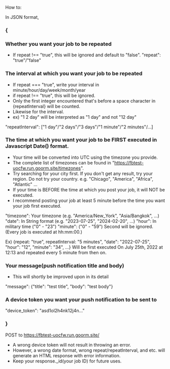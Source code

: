 How to:

In JSON format,
### {
  ### Whether you want your job to be repeated
  * If repeat !== "true", this will be ignored and default to "false".
  "repeat": "true"/"false"
  
  ### The interval at which you want your job to be repeated
  * If repeat === "true", write your interval in minute/hour/day/week/month/year
  * if repeat !== "true", this will be ignored.
  * Only the first integer encountered that's before a space character in {repeatInterval} will be counted.
  * Likewise for the interval.
  * ex) "1 2 day" will be interpreted as "1 day" and not "12 day"
  
  "repeatInterval": ["1 day"/"2 days"/"3 days"/"1 minute"/"2 minutes"/...]
  
  ### The time at which you want your job to be FIRST executed in Javascript Date() format.
  * Your time will be converted into UTC using the timezone you provide.
  * The complete list of timezones can be found in "https://fbtest-uocfw.run.goorm.site/timezones".
  * Try searching for your city first. If you don't get any result, try your region. Do not try your country. e.g. "Chicago", "America", "Africa", "Atlantic" ...
  * If your time is BEFORE the time at which you post your job, it will NOT be executed.
  * I recommend posting your job at least 5 minute before the time you want your job first executed.
  
  "timezone": Your timezone (e.g. "America/New_York", "Asia/Bangkok", ...)
  "date": In String format (e.g. "2023-07-25", "2024-02-20", ...)
  "hour": In military time ("0" - "23")
  "minute": ("0" - "59")
  Second will be ignored. (Every job is executed at hh:mm:00.)
  
  Ex) {repeat: "true", repeatInterval: "5 minutes", "date": "2022-07-25", "hour": "12", "minute": "34", ...}
  Will be first executed On July 25th, 2022 at 12:13 and repeated every 5 minute from then on.
  
  ### Your message(push notification title and body)
  
  * This will shortly be improved upon in its detail
  
  "message": {"title": "test title", "body": "test body"}
  
  ### A device token you want your push notification to be sent to
  "device_token": "asd1ol2h4nk12j4n..."

### }
  POST to https://fbtest-uocfw.run.goorm.site/
  
  * A wrong device token will not result in throwing an error.
  * However, a wrong date format, wrong repeat/repeatInterval, and etc. will generate an HTML response with error information.
  * Keep your response._id(your job ID) for future uses.
